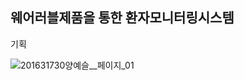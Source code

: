 ## 웨어러블제품을 통한 환자모니터링시스템
기획

![201631730양예슬__페이지_01](https://user-images.githubusercontent.com/121842280/217893302-fae8562f-0dc9-4bb5-a95b-8fe76af2ea3d.jpg)
